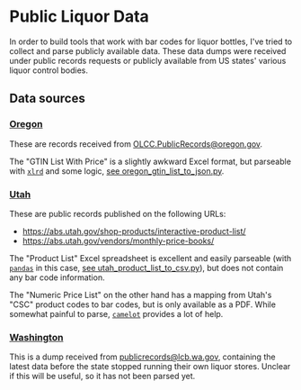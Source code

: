 # Public Liquor Data

In order to build tools that work with bar codes for liquor bottles, I've tried to collect and parse publicly available data.
These data dumps were received under public records requests or publicly available from US states' various liquor control bodies.

## Data sources

### [Oregon](https://github.com/jorgenpt/public_liquor_data/tree/main/data/oregon/)

These are records received from OLCC.PublicRecords@oregon.gov.

The "GTIN List With Price" is a slightly awkward Excel format, but parseable with [`xlrd`](https://xlrd.readthedocs.io/en/latest/) and some logic, [see oregon_gtin_list_to_json.py](oregon_gtin_list_to_json.py).

### [Utah](https://github.com/jorgenpt/public_liquor_data/tree/main/data/utah/)

These are public records published on the following URLs:

- https://abs.utah.gov/shop-products/interactive-product-list/
- https://abs.utah.gov/vendors/monthly-price-books/

The "Product List" Excel spreadsheet is excellent and easily parseable (with [`pandas`](https://pandas.pydata.org/) in this case, [see utah_product_list_to_csv.py](utah_product_list_to_csv.py)), but does not contain any bar code information.

The "Numeric Price List" on the other hand has a mapping from Utah's "CSC" product codes to bar codes, but is only available as a PDF. While somewhat painful to parse, [`camelot`](https://camelot-py.readthedocs.io/) provides a lot of help.

### [Washington](https://github.com/jorgenpt/public_liquor_data/tree/main/data/washington/)

This is a dump received from publicrecords@lcb.wa.gov, containing the latest data before the state stopped running their own liquor stores. Unclear if this will be useful, so it has not been parsed yet.

